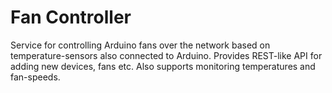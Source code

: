 # Fan Controller 
Service for controlling Arduino fans over the network based on temperature-sensors also connected to Arduino.
Provides REST-like API for adding new devices, fans etc. Also supports monitoring temperatures and
fan-speeds.
